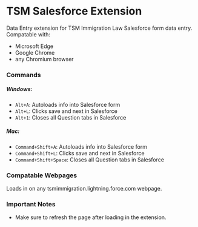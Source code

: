 # TSM Salesforce Extension
Data Entry extension for TSM Immigration Law Salesforce form data entry.
Compatable with:
- Microsoft Edge
- Google Chrome
- any Chromium browser
### Commands
##### Windows:
- `Alt+A`: Autoloads info into Salesforce form
- `Alt+L`: Clicks save and next in Salesforce
- `Alt+1`: Closes all Question tabs in Salesforce
##### Mac:
- `Command+Shift+A`: Autoloads info into Salesforce form
- `Command+Shift+L`: Clicks save and next in Salesforce
- `Command+Shift+Space`: Closes all Question tabs in Salesforce
### Compatable Webpages
Loads in on any tsmimmigration.lightning.force.com webpage.
### Important Notes
- Make sure to refresh the page after loading in the extension.
